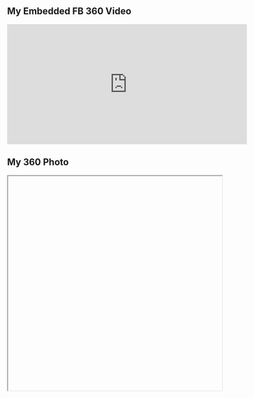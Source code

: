 ## My Embedded FB 360 Video
<iframe src="https://www.facebook.com/plugins/video.php?href=https%3A%2F%2Fwww.facebook.com%2Fhassan.karaouni%2Fvideos%2F10207283271719634%2F&show_text=0&width=560" width="560" height="280" style="border:none;overflow:hidden" scrolling="no" frameborder="0" allowTransparency="true" allowFullScreen="true"></iframe>

## My 360 Photo

<iframe height="500px" width="500px">
<script src="//360.vizor.io/scripts/embed.js" data-vizorurl="https://360.vizor.io/embed/v/drb" ></script>
</iframe>
